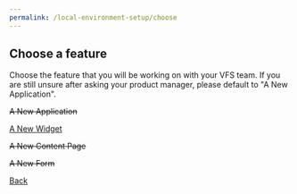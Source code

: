 ```yaml
---
permalink: /local-environment-setup/choose
---
```


## Choose a feature

Choose the feature that you will be working on with your VFS team. If you are still unsure after asking your product manager, please default to "A New Application".

~~A New Application~~

[A New Widget](../widgets/introduction/1-start.md)

~~A New Content Page~~

~~A New Form~~

[Back](./3-tutorial-choice.md)

